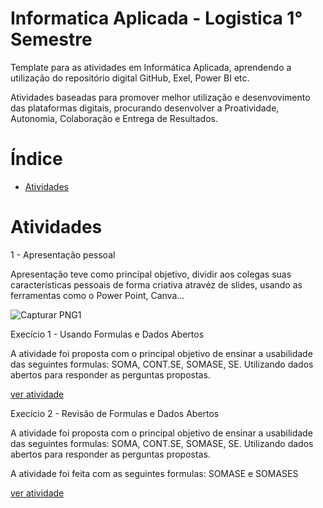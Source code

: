 # Informatica Aplicada - Logistica 1° Semestre

Template para as atividades em Informática Aplicada, aprendendo a utilização do repositório digital GitHub, Exel, Power BI etc. 

Atividades baseadas para promover melhor utilização e desenvovimento das plataformas digitais, procurando desenvolver a Proatividade, Autonomia, Colaboração e Entrega de Resultados.

# Índice

  * [Atividades](#Atividade-Informatica)

# Atividades

1 - Apresentação pessoal 

Apresentação teve como princípal objetivo, dividir aos colegas suas características pessoais de forma criativa atravéz de slides, usando as ferramentas como o Power Point, Canva...

![Capturar PNG1](https://github.com/user-attachments/assets/8d585ccc-fd3f-48a3-b7aa-6d48daac5f4c)



Execício 1 - Usando Formulas e Dados Abertos

A atividade foi proposta com o principal objetivo de ensinar a usabilidade das seguintes formulas: SOMA, CONT.SE, SOMASE, SE.
Utilizando dados abertos para responder as perguntas propostas.

[ver atividade](https://github.com/user-attachments/files/17068505/Trabalho.de.informatica.1.xlsx)



Execício 2 - Revisão de Formulas e Dados Abertos

A atividade foi proposta com o principal objetivo de ensinar a usabilidade das seguintes formulas: SOMA, CONT.SE, SOMASE, SE.
Utilizando dados abertos para responder as perguntas propostas.

A atividade foi feita com as seguintes formulas: SOMASE e SOMASES

[ver atividade](https://github.com/user-attachments/files/17068268/Trabalho.Informatica.2.xlsx)

